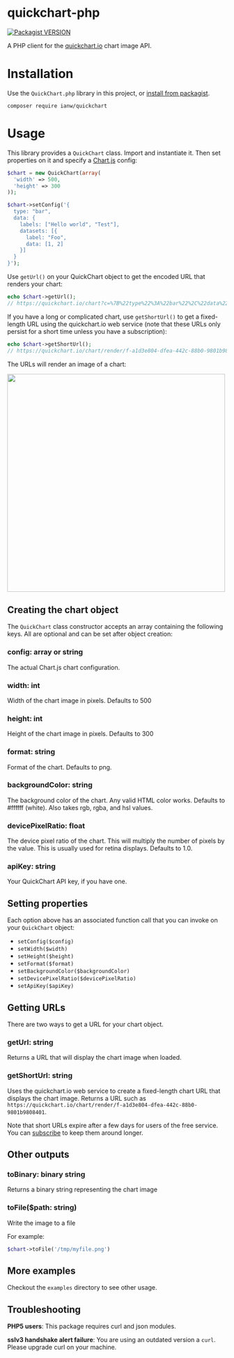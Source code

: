 # quickchart-php
[![Packagist VERSION](http://img.shields.io/packagist/v/ianw/quickchart.svg?style=flat)](https://packagist.org/packages/ianw/quickchart)

A PHP client for the [quickchart.io](https://quickchart.io/) chart image API.

# Installation

Use the `QuickChart.php` library in this project, or [install from packagist](https://packagist.org/packages/ianw/quickchart).

```
composer require ianw/quickchart
```

# Usage

This library provides a `QuickChart` class.  Import and instantiate it.  Then set properties on it and specify a [Chart.js](https://chartjs.org) config:

```php
$chart = new QuickChart(array(
  'width' => 500,
  'height' => 300
));

$chart->setConfig('{
  type: "bar",
  data: {
    labels: ["Hello world", "Test"],
    datasets: [{
      label: "Foo",
      data: [1, 2]
    }]
  }
}');
```

Use `getUrl()` on your QuickChart object to get the encoded URL that renders your chart:

```php
echo $chart->getUrl();
// https://quickchart.io/chart?c=%7B%22type%22%3A%22bar%22%2C%22data%22%3A%7B%22labels%22%3A%5B%22Hello+world%22%2C%22Test%22%5D%2C%22datasets%22%3A%5B%7B%22label%22%3A%22Foo%22%2C%22data%22%3A%5B1%2C2%5D%7D%5D%7D%7D&w=500&h=300
```

If you have a long or complicated chart, use `getShortUrl()` to get a fixed-length URL using the quickchart.io web service (note that these URLs only persist for a short time unless you have a subscription):

```php
echo $chart->getShortUrl();
// https://quickchart.io/chart/render/f-a1d3e804-dfea-442c-88b0-9801b9808401
```

The URLs will render an image of a chart:

<img src="https://quickchart.io/chart?c=%7B%22type%22%3A+%22bar%22%2C+%22data%22%3A+%7B%22labels%22%3A+%5B%22Hello+world%22%2C+%22Test%22%5D%2C+%22datasets%22%3A+%5B%7B%22label%22%3A+%22Foo%22%2C+%22data%22%3A+%5B1%2C+2%5D%7D%5D%7D%7D&w=600&h=300&bkg=%23ffffff&devicePixelRatio=2.0&f=png" width="500" />

## Creating the chart object

The `QuickChart` class constructor accepts an array containing the following keys.  All are optional and can be set after object creation:

### config: array or string
The actual Chart.js chart configuration.

### width: int
Width of the chart image in pixels.  Defaults to 500

### height: int
Height of the chart image  in pixels.  Defaults to 300

### format: string
Format of the chart. Defaults to png.

### backgroundColor: string
The background color of the chart. Any valid HTML color works. Defaults to #ffffff (white). Also takes rgb, rgba, and hsl values.

### devicePixelRatio: float
The device pixel ratio of the chart. This will multiply the number of pixels by the value. This is usually used for retina displays. Defaults to 1.0.

### apiKey: string
Your QuickChart API key, if you have one.

## Setting properties

Each option above has an associated function call that you can invoke on your `QuickChart` object:

 - `setConfig($config)`
 - `setWidth($width)`
 - `setHeight($height)`
 - `setFormat($format)`
 - `setBackgroundColor($backgroundColor)`
 - `setDevicePixelRatio($devicePixelRatio)`
 - `setApiKey($apiKey)`

## Getting URLs

There are two ways to get a URL for your chart object.

### getUrl: string

Returns a URL that will display the chart image when loaded.

### getShortUrl: string

Uses the quickchart.io web service to create a fixed-length chart URL that displays the chart image.  Returns a URL such as `https://quickchart.io/chart/render/f-a1d3e804-dfea-442c-88b0-9801b9808401`.

Note that short URLs expire after a few days for users of the free service.  You can [subscribe](https://quickchart.io/pricing/) to keep them around longer.

## Other outputs

### toBinary: binary string

Returns a binary string representing the chart image

### toFile($path: string)

Write the image to a file

For example:
```php
$chart->toFile('/tmp/myfile.png')
```

## More examples

Checkout the `examples` directory to see other usage.

## Troubleshooting

**PHP5 users**: This package requires curl and json modules.

**sslv3 handshake alert failure**: You are using an outdated version a `curl`.  Please upgrade curl on your machine.
